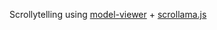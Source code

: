 Scrollytelling using [model-viewer](https://modelviewer.dev/) + [scrollama.js](https://github.com/russellgoldenberg/scrollama)
